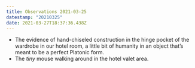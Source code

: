 ```yaml
---
title: Observations 2021-03-25
datestamp: "20210325"
date: 2021-03-27T18:37:36.438Z
---
```

- The evidence of hand-chiseled construction in the hinge pocket of the wardrobe in our hotel room, a little bit of humanity in an object that’s meant to be a perfect Platonic form.
- The *tiny* mouse walking around in the hotel valet area.